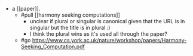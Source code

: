 - a [[paper]].
	- #pull [[harmony seeking computations]]
		- unclear if plural or singular is canonical given that the URL is in singular but the title is in plural :)
		- I think the plural wins as it's used all through the paper?
	- #go https://www.cs.york.ac.uk/nature/workshop/papers/Harmony-Seeking_Computation.pdf